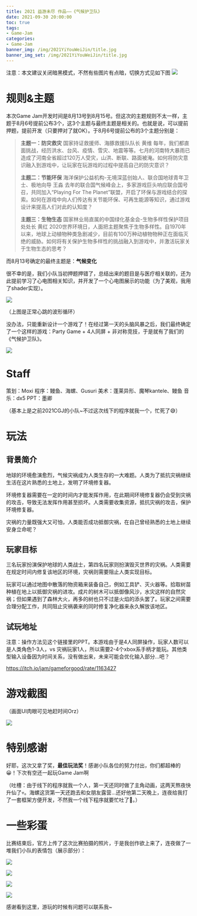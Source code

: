 ```yaml
---
title: 2021 益游未尽 作品——《气候护卫队》
date: 2021-09-30 20:00:00
toc: true
tags:
- Game-Jam
categories:
- Game-Jam
banner_img: /img/2021YiYouWeiJin/title.jpg
banner_img_set: /img/2021YiYouWeiJin/title.jpg
---
```

注意：本文建议关闭暗黑模式，不然有些图片有点暗，切换方式见如下图
![](/img/LightOrDark.gif)

# 规则&主题

本次Game Jam开发时间是8月13号到8月15号。但这次的主题规则不太一样，主题于8月6号提前公布3个，这3个主题与最终主题是相关的。也就是说，可以提前押题，提前开发（只要押对了就OK）。于8月6号提前公布的3个主题分别是：

> **主题一：防灾救灾**
> 国家持证救援师、海豚救援队队长 黄维
> 每年，我们都直面挑战，经历洪水、台风、疫情、雪灾、地震等等。七月的河南特大暴雨已造成了河南全省超过120万人受灾，山洪、断联、路面被淹。如何将防灾意识融入到游戏中，让玩家在玩游戏的过程中提高自己的防灾意识？
>
> **主题二：节能环保**
> 海洋保护公益机构-无境深蓝创始人、联合国地球青年卫士、极地向导 王淼
> 去年的联合国气候峰会上，多家游戏巨头响应联合国号召，共同加入“Playing For The Planet”联盟，开启了环保与游戏结合的探索。如何在游戏中向人们传达有关节能环保、可再生能源等知识，通过游戏设计来提高人们对此的认知度？
>
> **主题三：生物生态**
> 国家林业局直属的中国绿化基金会-生物多样性保护项目处处长 黄红
> 2020世界环境日，人面把主题聚焦于生物多样性。自1970年以来，地球上动植物种类急剧减少，目前有100万种动植物物种正在面临灭绝的威胁。如何将有关保护生物多样性的挑战融入到游戏中，并激活玩家关于生物生态的思考？

而8月13号确定的最终主题是：**气候变化**

很不幸的是，我们小队当初押题押错了，总结出来的题目是与医疗相关联的，还为此提前学习了心电图相关知识，并开发了一个心电图展示的功能（为了美观，我用了shader实现）。

![](/img/2021YiYouWeiJin/ECG.gif)

（上图是正常心跳的波形循环）

没办法，只能重新设计一个游戏了！在经过第一天的头脑风暴之后，我们最终确定了一个这样的游戏：Party Game + 4人同屏 + 非对称竞技，于是就有了我们的《气候护卫队》。

![](/img/2021YiYouWeiJin/title.jpg)

# Staff

策划：Moxi
程序：鳗鱼、海螺、Gusuri
美术：蓬莱异形、魔琴kantele、鳗鱼
音乐：dx5
PPT：墨卿

（基本上是之前2021CGJ的小队~不过这次线下的程序就我一个，忙死了😅）

# 玩法

## 背景简介

地球的环境愈演愈烈，气候灾祸成为人类生存的一大难题。人类为了抵抗灾祸继续生活在这片熟悉的土地上，发明了环境修复器。

环境修复器需要在一定的时间内才能发挥作用，在此期间环境修复器仍会受到灾祸的攻击，导致无法发挥作用甚至损坏。人类需要收集资源，抵抗灾祸的攻击，保护环境修复器。

灾祸的力量既强大又可怕，人类能否成功抵御灾祸，在自己曾经熟悉的土地上继续安身立命呢？

## 玩家目标

三名玩家扮演保护地球的人类战士，第四名玩家则扮演毁灭世界的灾祸。人类需要在规定时间内修复该地区的环境，灾祸则需要阻止人类实现目标。

玩家可以通过地图中散落的物资箱来装备自己，例如工具铲、灭火器等。拾取树苗种植在地上以抵御灾祸的进攻。成片的树木可以抵御像风沙，水灾这样的自然灾祸；但如果遇到了森林大火，再多的树也只不过是火焰的添头罢了。玩家之间需要合理分配工作，共同阻止灾祸袭来的同时修复净化器来永久解放该地区。

## 试玩地址

注意：操作方法见这个链接里的PPT。本游戏由于是4人同屏操作，玩家人数可以是人类角色1-3人，vs 灾祸玩家1人，所以需要2-4个xbox系手柄才能玩。其他类型输入设备因为时间关系，没有做出来，未来可能会优化输入部分...吧？

https://itch.io/jam/gameforgood/rate/1163427

# 游戏截图

（画面UI肉眼可见地赶时间Orz）

![](/img/2021YiYouWeiJin/screenshot.jpg)

# 特别感谢

好耶，这次又拿了奖，**最佳玩法奖**！感谢小队各位的努力付出，你们都超棒的😀！下次有空还一起玩Game Jam啊

（吐槽：由于线下的程序就我一个人，第一天还同时做了主角动画，这两天熬夜快升仙了💀。海螺这货第一天还跑去和女朋友露营...还好他第二天晚上，连夜给我打了一套框架方便开发，不然我一个线下程序就要忙吐了🤮。）

# 一些彩蛋

比赛结束后，官方上传了这次比赛拍摄的照片，于是我创作欲上来了，连夜做了一堆我们小队的表情包（展示部分）：

![](/img/2021YiYouWeiJin/hungry_1.png)

![](/img/2021YiYouWeiJin/PsStopWork_1.png)

![](/img/2021YiYouWeiJin/shine_1.png)

![](/img/2021YiYouWeiJin/YouCantDoItCompletely_2.png)

感谢看到这里，游玩的时候有问题可以联系我~

